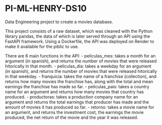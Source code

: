 # PI-ML-HENRY-DS10

Data Engineering project to create a movies database.

This project consists of a raw dataset, which was cleaned with the Python library pandas,
the data of which is later served through an API using the FastAPI framework.
Using a Dockerfile, the API was deployed on Render to make it available for the
piblic to use.

There are 6 main functions in the API:
    - peliculas_mes: takes a month for an argument (in spanish), and returns the number
    of movies that were released hitorically in that month.
    - peliculas_dia: takes a weekday for an argument (in spanish), and returns the number
    of movies that were released hitorically in that weekday.
    - franquicia: takes the name of a franchise (collection), and returns how many
    movies the franchise has, along with the total and mean earnings the franchise has
    made so far.
    - peliculas_pais: takes a country name for an argument and returns how many movies
    that country has produced.
    - productoras: takes a production company name for an argument and returns the total
    earnings that producer has made and the amount of movies it has produced so far.
    - retorno: takes a movie name for an argument, and returns the investment cost,
    the earnings the movie produced, the net return of the movie and the year it was
    released.
